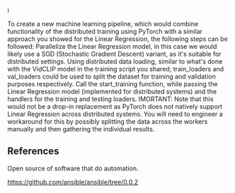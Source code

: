 i

To create a new machine learning pipeline, which would combine functionality of the distributed training using PyTorch with a similar approach you showed for the Linear Regression, the following steps can be followed:
Parallelize the Linear Regression model, in this case we would likely use a SGD (Stochastic Gradient Descent) variant, as it's suitable for distributed settings.
Using distributed data loading, similar to what's done with the VidCLIP model in the training script you shared; train_loaders and val_loaders could be used to split the dataset for training and validation purposes respectively.
Call the start_training function, while passing the Linear Regression model (implemented for distributed systems) and the handlers for the training and testing loaders.
IMORTANT: Note that this would not be a drop-in replacement as PyTorch does not natively support Linear Regression across distributed systems. You will need to engineer a workaround for this by possibly splitting the data across the workers manually and then gathering the individual results.



## References

Open source of software that do automation.

https://github.com/ansible/ansible/tree/0.0.2
